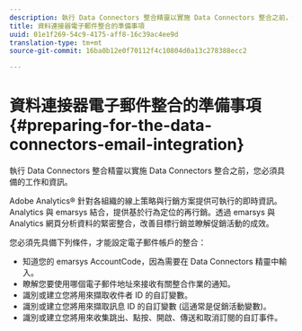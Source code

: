 ```yaml
---
description: 執行 Data Connectors 整合精靈以實施 Data Connectors 整合之前，您必須具備的工作和資訊。
title: 資料連接器電子郵件整合的準備事項
uuid: 01e1f269-54c9-4175-aff8-16c39ac4ee9d
translation-type: tm+mt
source-git-commit: 16ba0b12e0f70112f4c10804d0a13c278388ecc2

---
```



# 資料連接器電子郵件整合的準備事項{#preparing-for-the-data-connectors-email-integration}

執行 Data Connectors 整合精靈以實施 Data Connectors 整合之前，您必須具備的工作和資訊。

Adobe Analytics® 針對各組織的線上策略與行銷方案提供可執行的即時資訊。Analytics 與 emarsys 結合，提供基於行為定位的再行銷。透過 emarsys 與 Analytics 網頁分析資料的緊密整合，改善目標行銷並瞭解促銷活動的成效。

您必須先具備下列條件，才能設定電子郵件帳戶的整合：

* 知道您的 emarsys AccountCode，因為需要在 Data Connectors 精靈中輸入。
* 瞭解您要使用哪個電子郵件地址來接收有關整合作業的通知。
* 識別或建立您將用來擷取收件者 ID 的自訂變數。
* 識別或建立您將用來擷取訊息 ID 的自訂變數 (這通常是促銷活動變數)。
* 識別或建立您將用來收集跳出、點按、開啟、傳送和取消訂閱的自訂事件。


